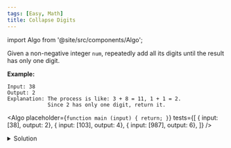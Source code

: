 ```yaml
---
tags: [Easy, Math]
title: Collapse Digits
---
```


import Algo from '@site/src/components/Algo';

Given a non-negative integer `num`, repeatedly add all its digits until the result has only one digit.

**Example:**

```
Input: 38
Output: 2
Explanation: The process is like: 3 + 8 = 11, 1 + 1 = 2.
             Since 2 has only one digit, return it.
```

<Algo
placeholder={`function main (input) {
    return;
}`}
tests={[
{ input: [38], output: 2},
{ input: [103], output: 4},
{ input: [987], output: 6},
]}
/>

<details>
<summary>Solution</summary>

```javascript
function collapseDigits(num) {
	return 1 + ((num - 1) % 9);
}
```

</details>
